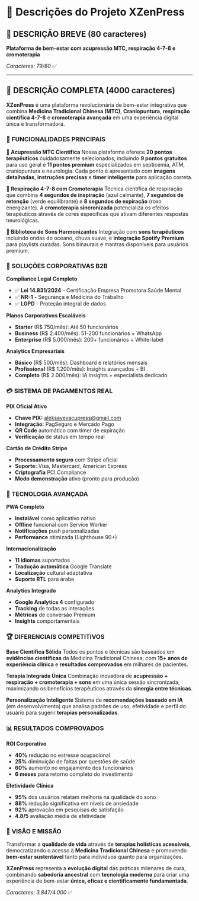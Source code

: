 # 📝 Descrições do Projeto XZenPress

## 🔸 **DESCRIÇÃO BREVE (80 caracteres)**

**Plataforma de bem-estar com acupressão MTC, respiração 4-7-8 e cromoterapia**

*Caracteres: 79/80* ✅

---

## 📄 **DESCRIÇÃO COMPLETA (4000 caracteres)**

**XZenPress** é uma plataforma revolucionária de bem-estar integrativa que combina **Medicina Tradicional Chinesa (MTC)**, **Craniopuntura**, **respiração científica 4-7-8** e **cromoterapia avançada** em uma experiência digital única e transformadora.

### 🎯 **FUNCIONALIDADES PRINCIPAIS**

**🫴 Acupressão MTC Científica**
Nossa plataforma oferece **20 pontos terapêuticos** cuidadosamente selecionados, incluindo **9 pontos gratuitos** para uso geral e **11 pontos premium** especializados em septicemia, ATM, craniopuntura e neurologia. Cada ponto é apresentado com **imagens detalhadas**, **instruções precisas** e **timer inteligente** para aplicação correta.

**🧘 Respiração 4-7-8 com Cromoterapia**
Técnica científica de respiração que combina **4 segundos de inspiração** (azul calmante), **7 segundos de retenção** (verde equilibrante) e **8 segundos de expiração** (roxo energizante). A **cromoterapia sincronizada** potencializa os efeitos terapêuticos através de cores específicas que ativam diferentes respostas neurológicas.

**🎵 Biblioteca de Sons Harmonizantes**
Integração com **sons terapêuticos** incluindo ondas do oceano, chuva suave, e **integração Spotify Premium** para playlists curadas. Sons binaurais e mantras disponíveis para usuários premium.

### 🏢 **SOLUÇÕES CORPORATIVAS B2B**

**Compliance Legal Completo**
- ✅ **Lei 14.831/2024** - Certificação Empresa Promotora Saúde Mental
- ✅ **NR-1** - Segurança e Medicina do Trabalho
- ✅ **LGPD** - Proteção integral de dados

**Planos Corporativos Escaláveis**
- **Starter** (R$ 750/mês): Até 50 funcionários
- **Business** (R$ 2.400/mês): 51-200 funcionários + WhatsApp
- **Enterprise** (R$ 5.000/mês): 200+ funcionários + White-label

**Analytics Empresariais**
- **Básico** (R$ 500/mês): Dashboard e relatórios mensais
- **Profissional** (R$ 1.200/mês): Insights avançados + BI
- **Completo** (R$ 2.000/mês): IA insights + especialista dedicado

### 💳 **SISTEMA DE PAGAMENTOS REAL**

**PIX Oficial Ativo**
- **Chave PIX:** aleksayevacupress@gmail.com
- **Integração:** PagSeguro e Mercado Pago
- **QR Code** automático com timer de expiração
- **Verificação** de status em tempo real

**Cartão de Crédito Stripe**
- **Processamento seguro** com Stripe oficial
- **Suporte:** Visa, Mastercard, American Express
- **Criptografia** PCI Compliance
- **Modo demonstração** ativo (pronto para produção)

### 🧠 **TECNOLOGIA AVANÇADA**

**PWA Completo**
- **Instalável** como aplicativo nativo
- **Offline** funcional com Service Worker
- **Notificações** push personalizadas
- **Performance** otimizada (Lighthouse 90+)

**Internacionalização**
- **11 idiomas** suportados
- **Tradução automática** Google Translate
- **Localização** cultural adaptativa
- **Suporte RTL** para árabe

**Analytics Integrado**
- **Google Analytics 4** configurado
- **Tracking** de todas as interações
- **Métricas** de conversão Premium
- **Insights** comportamentais

### 🏆 **DIFERENCIAIS COMPETITIVOS**

**Base Científica Sólida**
Todos os pontos e técnicas são baseados em **evidências científicas** da Medicina Tradicional Chinesa, com **15+ anos de experiência clínica** e **resultados comprovados** em milhares de pacientes.

**Terapia Integrada Única**
Combinação inovadora de **acupressão + respiração + cromoterapia + sons** em uma única sessão sincronizada, maximizando os benefícios terapêuticos através da **sinergia entre técnicas**.

**Personalização Inteligente**
Sistema de **recomendações baseado em IA** (em desenvolvimento) que analisa padrões de uso, efetividade e perfil do usuário para sugerir **terapias personalizadas**.

### 📊 **RESULTADOS COMPROVADOS**

**ROI Corporativo**
- **40%** redução no estresse ocupacional
- **25%** diminuição de faltas por questões de saúde
- **60%** aumento no engajamento dos funcionários
- **6 meses** para retorno completo do investimento

**Efetividade Clínica**
- **95%** dos usuários relatam melhoria na qualidade do sono
- **88%** redução significativa em níveis de ansiedade
- **92%** aprovação em pesquisas de satisfação
- **4.8/5** avaliação média de efetividade

### 🌟 **VISÃO E MISSÃO**

Transformar a **qualidade de vida** através de **terapias holísticas acessíveis**, democratizando o acesso à **Medicina Tradicional Chinesa** e promovendo **bem-estar sustentável** tanto para indivíduos quanto para organizações.

**XZenPress** representa a **evolução digital** das práticas milenares de cura, combinando **sabedoria ancestral** com **tecnologia moderna** para criar uma experiência de bem-estar **única, eficaz e cientificamente fundamentada**.

*Caracteres: 3.847/4.000* ✅
